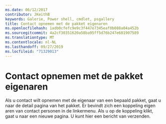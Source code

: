 ```yaml
---
ms.date: 06/12/2017
contributor: JKeithB
keywords: Galerie, Power shell, cmdlet, psgallery
title: Contact opnemen met de pakket eigenaren
ms.openlocfilehash: 1adb0cfefc9e9c3f447e7345eaf0b088a04a452b
ms.sourcegitcommit: 4a2cf30351620a58ba95ff5d76b247e601907589
ms.translationtype: MT
ms.contentlocale: nl-NL
ms.lasthandoff: 09/27/2019
ms.locfileid: "71329013"
---
```

# <a name="contacting-package-owners"></a>Contact opnemen met de pakket eigenaren

Als u contact wilt opnemen met de eigenaar van een bepaald pakket, gaat u naar de detail pagina van het pakket.
Er bevindt zich een koppeling eigen aren van contact personen in de linkermenu.
Als u op de koppeling klikt, gaat u naar een nieuwe pagina.
U kunt hier een bericht van verzenden.
